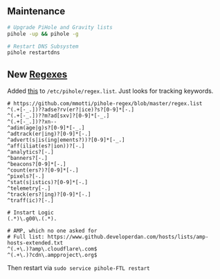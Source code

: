 Maintenance
-----------

```bash
# Upgrade PiHole and Gravity lists
pihole -up && pihole -g

# Restart DNS Subsystem
pihole restartdns
```

New [Regexes](https://docs.pi-hole.net/ftldns/regex/overview/)
--------------------------------------------------------------

Added [this](https://github.com/mmotti/pihole-regex/blob/master/regex.list) to `/etc/pihole/regex.list`. Just looks for tracking keywords.

```
# https://github.com/mmotti/pihole-regex/blob/master/regex.list
^(.+[-_.])??adse?rv(er?|ice)?s?[0-9]*[-.]
^(.+[-_.])??m?ad[sxv]?[0-9]*[-_.]
^(.+[-_.])??xn--
^adim(age|g)s?[0-9]*[-_.]
^adtrack(er|ing)?[0-9]*[-.]
^advert(s|is(ing|ements?))?[0-9]*[-_.]
^aff(iliat(es?|ion))?[-.]
^analytics?[-.]
^banners?[-.]
^beacons?[0-9]*[-.]
^count(ers?)?[0-9]*[-.]
^pixels?[-.]
^stat(s|istics)?[0-9]*[-.]
^telemetry[-.]
^track(ers?|ing)?[0-9]*[-.]
^traff(ic)?[-.]

# Instart Logic
(.*)\.g00\.(.*).

# AMP, which no one asked for
# Full list: https://www.github.developerdan.com/hosts/lists/amp-hosts-extended.txt
^(.+\.)?amp\.cloudflare\.com$
^(.+\.)?cdn\.ampproject\.org$
```

Then restart via `sudo service pihole-FTL restart`
